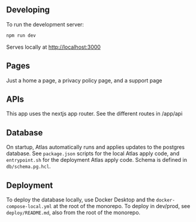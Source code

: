 ## Developing

To run the development server:

```bash
npm run dev
```

Serves locally at [http://localhost:3000](http://localhost:3000)

## Pages

Just a home a page, a privacy policy page, and a support page

## APIs

This app uses the nextjs app router. See the different routes in /app/api

## Database

On startup, Atlas automatically runs and applies updates to the postgres database.
See `package.json` scripts for the local Atlas apply code, and `entrypoint.sh` for the deployment Atlas apply code.
Schema is defined in `db/schema.pg.hcl`.

## Deployment

To deploy the database locally, use Docker Desktop and the `docker-compose-local.yml` at the root of the monorepo.
To deploy in dev/prod, see `deploy/README.md`, also from the root of the monorepo.
